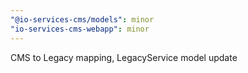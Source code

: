 ```yaml
---
"@io-services-cms/models": minor
"io-services-cms-webapp": minor
---
```


CMS to Legacy mapping, LegacyService model update
